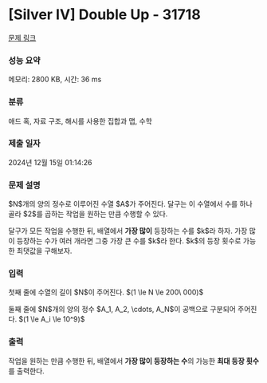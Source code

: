 # [Silver IV] Double Up - 31718 

[문제 링크](https://www.acmicpc.net/problem/31718) 

### 성능 요약

메모리: 2800 KB, 시간: 36 ms

### 분류

애드 혹, 자료 구조, 해시를 사용한 집합과 맵, 수학

### 제출 일자

2024년 12월 15일 01:14:26

### 문제 설명

<p>$N$개의 양의 정수로 이루어진 수열 $A$가 주어진다. 달구는 이 수열에서 수를 하나 골라 $2$를 곱하는 작업을 원하는 만큼 수행할 수 있다.</p>

<p>달구가 모든 작업을 수행한 뒤, 배열에서 <strong>가장 많이</strong> 등장하는 수를 $k$라 하자. 가장 많이 등장하는 수가 여러 개라면 그중 가장 큰 수를 $k$라 한다. $k$의 등장 횟수로 가능한 최댓값을 구해보자.</p>

### 입력 

 <p>첫째 줄에 수열의 길이 $N$이 주어진다. $(1 \le N \le 200\ 000)$</p>

<p>둘째 줄에 $N$개의 양의 정수 $A_1, A_2, \cdots, A_N$이 공백으로 구분되어 주어진다. $(1 \le A_i \le 10^9)$</p>

### 출력 

 <p>작업을 원하는 만큼 수행한 뒤, 배열에서 <strong>가장 많이 등장하는 수</strong>의 가능한 <strong>최대 등장 횟수</strong>를 출력한다. </p>

